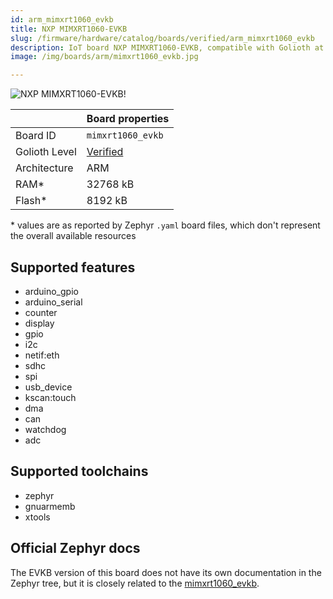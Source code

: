 ```yaml
---
id: arm_mimxrt1060_evkb
title: NXP MIMXRT1060-EVKB
slug: /firmware/hardware/catalog/boards/verified/arm_mimxrt1060_evkb
description: IoT board NXP MIMXRT1060-EVKB, compatible with Golioth at verified level.
image: /img/boards/arm/mimxrt1060_evkb.jpg

---
```


[//]: # (This is an auto-generated file, do not edit! Changes to it will be lost upon re-generation)

![NXP MIMXRT1060-EVKB!](/img/boards/arm/mimxrt1060_evkb.jpg "NXP MIMXRT1060-EVKB")

|                | Board properties     |
| -------------  | -------------------- |
| Board ID       | `mimxrt1060_evkb` |
| Golioth Level  | [Verified](/firmware/hardware#verified-boards) |
| Architecture   | ARM |
| RAM*           | 32768 kB |
| Flash*         | 8192 kB |

\* values are as reported by Zephyr `.yaml` board files, which don't represent the overall available resources



## Supported features

* arduino_gpio
* arduino_serial
* counter
* display
* gpio
* i2c
* netif:eth
* sdhc
* spi
* usb_device
* kscan:touch
* dma
* can
* watchdog
* adc

## Supported toolchains

* zephyr
* gnuarmemb
* xtools

## Official Zephyr docs

The EVKB version of this board does not have its own documentation in the Zephyr tree, but it is closely related to the [mimxrt1060_evkb](https://docs.zephyrproject.org/latest/boards/arm/mimxrt1060_evk/doc/index.html).
